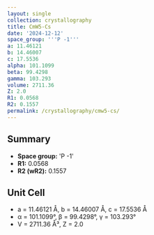 ```yaml
---
layout: single
collection: crystallography
title: CmW5-Cs
date: '2024-12-12'
space_group: '''P -1'''
a: 11.46121
b: 14.46007
c: 17.5536
alpha: 101.1099
beta: 99.4298
gamma: 103.293
volume: 2711.36
Z: 2.0
R1: 0.0568
R2: 0.1557
permalink: /crystallography/cmw5-cs/
---
```


## Summary

- **Space group:** 'P -1'
- **R1:** 0.0568
- **R2 (wR2):** 0.1557

## Unit Cell
- a = 11.46121 Å, b = 14.46007 Å, c = 17.5536 Å
- α = 101.1099°, β = 99.4298°, γ = 103.293°
- V = 2711.36 Å³, Z = 2.0
